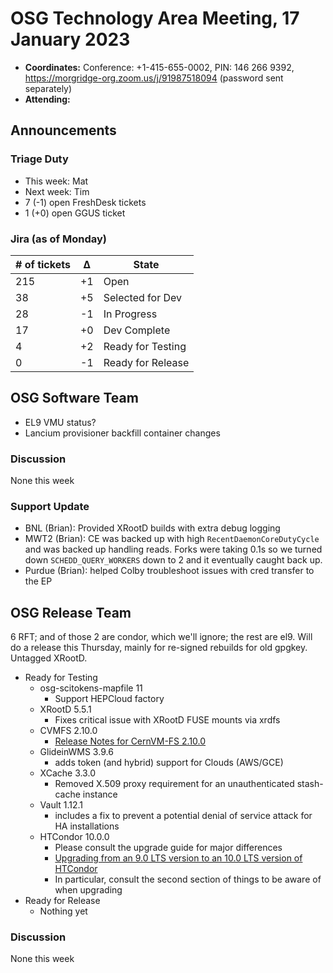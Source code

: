 # OSG Technology Area Meeting, 17 January 2023

-   **Coordinates:** Conference: +1-415-655-0002, PIN: 146 266 9392,
    <https://morgridge-org.zoom.us/j/91987518094> (password sent separately)
-   **Attending:** 

## Announcements

### Triage Duty

-   This week: Mat
-   Next week: Tim
-   7 (-1) open FreshDesk tickets
-   1 (+0) open GGUS ticket

### Jira (as of Monday)

| # of tickets | &Delta; | State             |
|--------------|---------|-------------------|
| 215          | +1      | Open              |
| 38           | +5      | Selected for Dev  |
| 28           | -1      | In Progress       |
| 17           | +0      | Dev Complete      |
| 4            | +2      | Ready for Testing |
| 0            | -1      | Ready for Release |

## OSG Software Team

-   EL9 VMU status?
-   Lancium provisioner backfill container changes

### Discussion

None this week

### Support Update

-   BNL (Brian): Provided XRootD builds with extra debug logging
-   MWT2 (Brian): CE was backed up with high `RecentDaemonCoreDutyCycle` and was backed up handling reads.
    Forks were taking 0.1s so we turned down `SCHEDD_QUERY_WORKERS` down to 2 and it eventually caught back up.
-   Purdue (Brian): helped Colby troubleshoot issues with cred transfer to the EP

## OSG Release Team

6 RFT; and of those 2 are condor, which we'll ignore; the rest are el9.
Will do a release this Thursday, mainly for re-signed rebuilds for old gpgkey.
Untagged XRootD.

-   Ready for Testing
    -   osg-scitokens-mapfile 11
        -   Support HEPCloud factory
    -   XRootD 5.5.1
        -   Fixes critical issue with XRootD FUSE mounts via xrdfs
    -   CVMFS 2.10.0
        -   [Release Notes for CernVM-FS 2.10.0](https://cvmfs.readthedocs.io/en/2.10/cpt-releasenotes.html)
    -   GlideinWMS 3.9.6
        -   adds token (and hybrid) support for Clouds (AWS/GCE)
    -   XCache 3.3.0
        -   Removed X.509 proxy requirement for an unauthenticated stash-cache
      instance
    -   Vault 1.12.1
        -   includes a fix to prevent a potential denial of service attack
      for HA installations
    -   HTCondor 10.0.0
        -   Please consult the upgrade guide for major differences
        -   [Upgrading from an 9.0 LTS version to an 10.0 LTS version of HTCondor](https://htcondor.readthedocs.io/en/latest/version-history/upgrading-from-9-0-to-10-0-versions.html)
        -   In particular, consult the second section of things to be aware of when
      upgrading
-   Ready for Release
    -   Nothing yet

### Discussion


None this week


